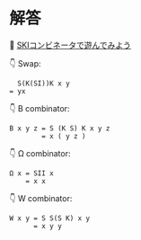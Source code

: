 # 解答

📖 [SKIコンビネータで遊んでみよう](https://qiita.com/Anko_9801/items/74af196cce123550001a)  

👇 Swap:  

```
  S(K(SI))K x y
= yx
```

👇 B combinator:  

```
B x y z = S (K S) K x y z
        = x ( y z )
```

👇 Ω combinator:

```
Ω x = SII x
    = x x
```

👇 W combinator:

```
W x y = S S(S K) x y
      = x y y
```
